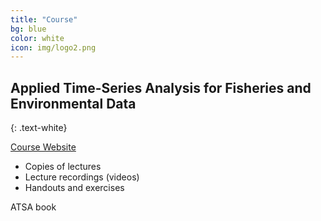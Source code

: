 ```yaml
---
title: "Course"
bg: blue
color: white
icon: img/logo2.png
---
```


## Applied Time-Series Analysis for Fisheries and Environmental Data
{: .text-white}

<div id="coursescontainer">
<div id="coursesbox">
<a href="https://nwfsc-timeseries.github.io/atsa/">Course Website</a>
<ul>
<li>Copies of lectures</li>
<li>Lecture recordings (videos)</li>
<li>Handouts and exercises</li>
</ul>
</div>
<p id="coursesbox">ATSA book</p>
</div>

